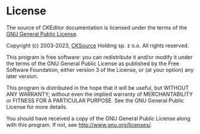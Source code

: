 # License

The source of CKEditor documentation is licensed under the terms of the [GNU General Public License](http://www.gnu.org/copyleft/gpl.html).

Copyright (c) 2003-2023, [CKSource](http://cksource.com/) Holding sp. z o.o. All rights reserved.

This program is free software: you can redistribute it and/or modify
it under the terms of the GNU General Public License as published by
the Free Software Foundation, either version 3 of the License, or
(at your option) any later version.

This program is distributed in the hope that it will be useful,
but WITHOUT ANY WARRANTY; without even the implied warranty of
MERCHANTABILITY or FITNESS FOR A PARTICULAR PURPOSE.  See the
GNU General Public License for more details.

You should have received a copy of the GNU General Public License
along with this program.  If not, see <http://www.gnu.org/licenses/>.
